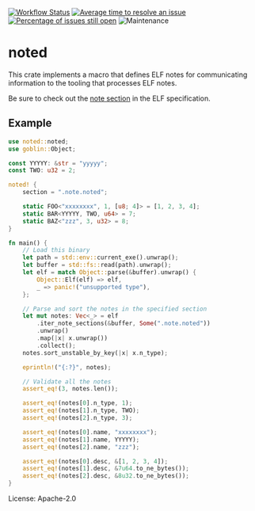 [![Workflow Status](https://github.com/enarx/noted/workflows/test/badge.svg)](https://github.com/enarx/noted/actions?query=workflow%3A%22test%22)
[![Average time to resolve an issue](https://isitmaintained.com/badge/resolution/enarx/noted.svg)](https://isitmaintained.com/project/enarx/noted "Average time to resolve an issue")
[![Percentage of issues still open](https://isitmaintained.com/badge/open/enarx/noted.svg)](https://isitmaintained.com/project/enarx/noted "Percentage of issues still open")
![Maintenance](https://img.shields.io/badge/maintenance-actively--developed-brightgreen.svg)

# noted

This crate implements a macro that defines ELF notes for communicating
information to the tooling that processes ELF notes.

Be sure to check out the [note section](https://docs.oracle.com/cd/E23824_01/html/819-0690/chapter6-18048.html)
in the ELF specification.

## Example

```rust
use noted::noted;
use goblin::Object;

const YYYYY: &str = "yyyyy";
const TWO: u32 = 2;

noted! {
    section = ".note.noted";

    static FOO<"xxxxxxxx", 1, [u8; 4]> = [1, 2, 3, 4];
    static BAR<YYYYY, TWO, u64> = 7;
    static BAZ<"zzz", 3, u32> = 8;
}

fn main() {
    // Load this binary
    let path = std::env::current_exe().unwrap();
    let buffer = std::fs::read(path).unwrap();
    let elf = match Object::parse(&buffer).unwrap() {
        Object::Elf(elf) => elf,
        _ => panic!("unsupported type"),
    };

    // Parse and sort the notes in the specified section
    let mut notes: Vec<_> = elf
        .iter_note_sections(&buffer, Some(".note.noted"))
        .unwrap()
        .map(|x| x.unwrap())
        .collect();
    notes.sort_unstable_by_key(|x| x.n_type);

    eprintln!("{:?}", notes);

    // Validate all the notes
    assert_eq!(3, notes.len());

    assert_eq!(notes[0].n_type, 1);
    assert_eq!(notes[1].n_type, TWO);
    assert_eq!(notes[2].n_type, 3);

    assert_eq!(notes[0].name, "xxxxxxxx");
    assert_eq!(notes[1].name, YYYYY);
    assert_eq!(notes[2].name, "zzz");

    assert_eq!(notes[0].desc, &[1, 2, 3, 4]);
    assert_eq!(notes[1].desc, &7u64.to_ne_bytes());
    assert_eq!(notes[2].desc, &8u32.to_ne_bytes());
}
```

License: Apache-2.0
